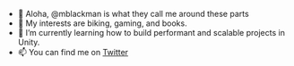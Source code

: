 - 👋 Aloha, @mblackman is what they call me around these parts
- 👀 My interests are biking, gaming, and books.
- 🌱 I’m currently learning how to build performant and scalable projects in Unity.
- 📫 You can find me on [Twitter](https://twitter.com/RamboSmitten)

<!---
mblackman/mblackman is a ✨ special ✨ repository because its `README.md` (this file) appears on your GitHub profile.
You can click the Preview link to take a look at your changes.
--->
